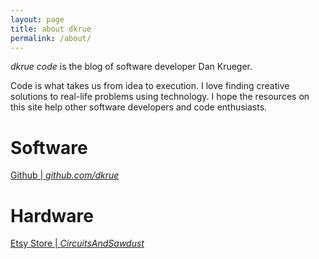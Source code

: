 ```yaml
---
layout: page
title: about dkrue
permalink: /about/
---
```


_dkrue code_ is the blog of software developer Dan Krueger.

Code is what takes us from idea to execution. I love finding creative solutions to real-life problems using technology. I hope the resources on this site help other software developers and code enthusiasts.

Software
===
[Github | _github.com/dkrue_](https://github.com/dkrue)

Hardware
===
[Etsy Store | _CircuitsAndSawdust_](https://www.etsy.com/shop/CircuitsAndSawdust)
